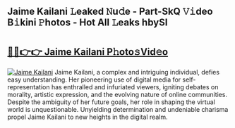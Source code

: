 ## Jaime Kailani 𝙻eaked 𝙽u𝚍e - Part-SkQ 𝚅𝚒deo B𝚒kini 𝙿hotos - Hot All 𝙻eaks hbySI

# <h2><a href="http://ld2yxk.urlbe.top/?page=Jaime+Kailani">🔗🔗👉👉 Jaime Kailani P𝚑oto𝚜Vid𝚎o</a></h2>

[![Jaime Kailani](https://i.imgur.com/eBuTRDB.gif)](http://ld2yxk.urlbe.top/?page=Jaime+Kailani)
Jaime Kailani, a complex and intriguing individual, defies easy understanding. Her pioneering use of digital media for self-representation has enthralled and infuriated viewers, igniting debates on morality, artistic expression, and the evolving nature of online communities. Despite the ambiguity of her future goals, her role in shaping the virtual world is unquestionable. Unyielding determination and undeniable charisma propel Jaime Kailani to new heights in the digital realm.
